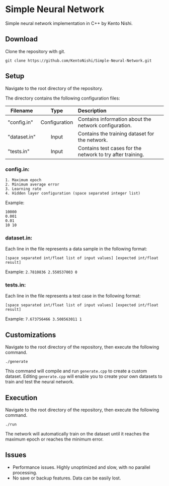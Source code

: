 # Simple Neural Network

Simple neural network implementation in C++ by Kento Nishi.

## Download
Clone the repository with git.
```
git clone https://github.com/KentoNishi/Simple-Neural-Network.git
```

## Setup

Navigate to the root directory of the repository.

The directory contains the following configuration files:

| Filename      | Type          | Description                                               |
| ------------- |:-------------:|:----------------------------------------------------------|
| "config.in"   | Configuration | Contains information about the network configuration.     |
| "dataset.in"  | Input         | Contains the training dataset for the network.            |
| "tests.in"    | Input         | Contains test cases for the network to try after training.|

### config.in:
```
1. Maximum epoch
2. Minimum average error
3. Learning rate
4. Hidden layer configuration (space separated integer list)
```
Example:
```
10000
0.001
0.01
10 10
```

### dataset.in:

Each line in the file represents a data sample in the following format:

```
[space separated int/float list of input values] [expected int/float result]
```
Example:
``
2.7810836 2.550537003 0
``

### tests.in:

Each line in the file represents a test case in the following format:

```
[space separated int/float list of input values] [expected int/float result]
```
Example:
``
7.673756466 3.508563011 1
``

## Customizations

Navigate to the root directory of the repository, then execute the following command.
```
./generate
```
This command will compile and run `generate.cpp` to create a custom dataset.
Editing `generate.cpp` will enable you to create your own datasets to train and test the neural network.


## Execution

Navigate to the root directory of the repository, then execute the following command.

```
./run
```

The network will automatically train on the dataset until it reaches the maximum epoch or reaches the minimum error.

## Issues
* Performance issues. Highly unoptimized and slow, with no parallel processing.
* No save or backup features. Data can be easily lost.